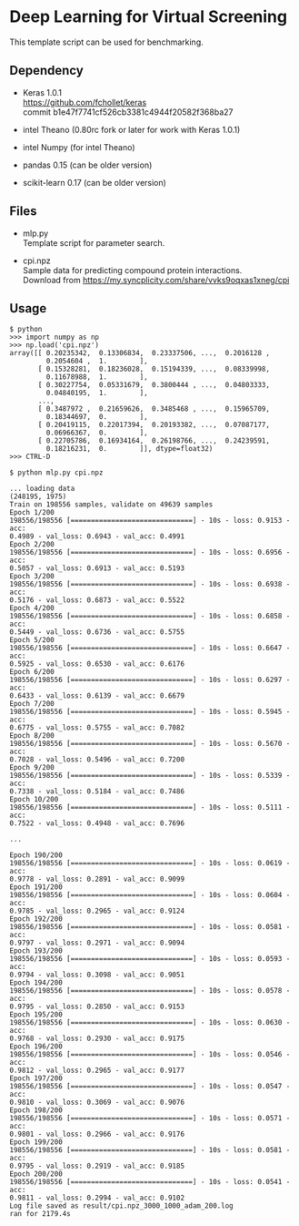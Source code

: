 Deep Learning for Virtual Screening
===================================

This template script can be used for benchmarking. 

Dependency
----------

- Keras 1.0.1  
  https://github.com/fchollet/keras  
  commit b1e47f7741cf526cb3381c4944f20582f368ba27

- intel Theano (0.80rc fork or later for work with Keras 1.0.1)

- intel Numpy (for intel Theano)

- pandas 0.15 (can be older version)
- scikit-learn 0.17 (can be older version)

Files
-----

- mlp.py  
Template script for parameter search.

- cpi.npz  
Sample data for predicting compound protein interactions.  
Download from https://my.syncplicity.com/share/vvks9oqxas1xneg/cpi

Usage
-----

    $ python
    >>> import numpy as np
    >>> np.load('cpi.npz')
    array([[ 0.20235342,  0.13306834,  0.23337506, ...,  0.2016128 ,
             0.2054604 ,  1.        ],
           [ 0.15328281,  0.18236028,  0.15194339, ...,  0.08339998,
             0.11678988,  1.        ],
           [ 0.30227754,  0.05331679,  0.3800444 , ...,  0.04803333,
             0.04840195,  1.        ],
           ...,
           [ 0.3487972 ,  0.21659626,  0.3485468 , ...,  0.15965709,
             0.18344697,  0.        ],
           [ 0.20419115,  0.22017394,  0.20193382, ...,  0.07087177,
             0.06966367,  0.        ],
           [ 0.22705786,  0.16934164,  0.26198766, ...,  0.24239591,
             0.18216231,  0.        ]], dtype=float32)
    >>> CTRL-D

    $ python mlp.py cpi.npz

    ... loading data
    (248195, 1975)
    Train on 198556 samples, validate on 49639 samples
    Epoch 1/200
    198556/198556 [==============================] - 10s - loss: 0.9153 - acc:
    0.4989 - val_loss: 0.6943 - val_acc: 0.4991
    Epoch 2/200
    198556/198556 [==============================] - 10s - loss: 0.6956 - acc:
    0.5057 - val_loss: 0.6913 - val_acc: 0.5193
    Epoch 3/200
    198556/198556 [==============================] - 10s - loss: 0.6938 - acc:
    0.5176 - val_loss: 0.6873 - val_acc: 0.5522
    Epoch 4/200
    198556/198556 [==============================] - 10s - loss: 0.6858 - acc:
    0.5449 - val_loss: 0.6736 - val_acc: 0.5755
    Epoch 5/200
    198556/198556 [==============================] - 10s - loss: 0.6647 - acc:
    0.5925 - val_loss: 0.6530 - val_acc: 0.6176
    Epoch 6/200
    198556/198556 [==============================] - 10s - loss: 0.6297 - acc:
    0.6433 - val_loss: 0.6139 - val_acc: 0.6679
    Epoch 7/200
    198556/198556 [==============================] - 10s - loss: 0.5945 - acc:
    0.6775 - val_loss: 0.5755 - val_acc: 0.7082
    Epoch 8/200
    198556/198556 [==============================] - 10s - loss: 0.5670 - acc:
    0.7028 - val_loss: 0.5496 - val_acc: 0.7200
    Epoch 9/200
    198556/198556 [==============================] - 10s - loss: 0.5339 - acc:
    0.7338 - val_loss: 0.5184 - val_acc: 0.7486
    Epoch 10/200
    198556/198556 [==============================] - 10s - loss: 0.5111 - acc:
    0.7522 - val_loss: 0.4948 - val_acc: 0.7696

    ...

    Epoch 190/200
    198556/198556 [==============================] - 10s - loss: 0.0619 - acc:
    0.9778 - val_loss: 0.2891 - val_acc: 0.9099
    Epoch 191/200
    198556/198556 [==============================] - 10s - loss: 0.0604 - acc:
    0.9785 - val_loss: 0.2965 - val_acc: 0.9124
    Epoch 192/200
    198556/198556 [==============================] - 10s - loss: 0.0581 - acc:
    0.9797 - val_loss: 0.2971 - val_acc: 0.9094
    Epoch 193/200
    198556/198556 [==============================] - 10s - loss: 0.0593 - acc:
    0.9794 - val_loss: 0.3098 - val_acc: 0.9051
    Epoch 194/200
    198556/198556 [==============================] - 10s - loss: 0.0578 - acc:
    0.9795 - val_loss: 0.2850 - val_acc: 0.9153
    Epoch 195/200
    198556/198556 [==============================] - 10s - loss: 0.0630 - acc:
    0.9768 - val_loss: 0.2930 - val_acc: 0.9175
    Epoch 196/200
    198556/198556 [==============================] - 10s - loss: 0.0546 - acc:
    0.9812 - val_loss: 0.2965 - val_acc: 0.9177
    Epoch 197/200
    198556/198556 [==============================] - 10s - loss: 0.0547 - acc:
    0.9810 - val_loss: 0.3069 - val_acc: 0.9076
    Epoch 198/200
    198556/198556 [==============================] - 10s - loss: 0.0571 - acc:
    0.9801 - val_loss: 0.2966 - val_acc: 0.9176
    Epoch 199/200
    198556/198556 [==============================] - 10s - loss: 0.0581 - acc:
    0.9795 - val_loss: 0.2919 - val_acc: 0.9185
    Epoch 200/200
    198556/198556 [==============================] - 10s - loss: 0.0541 - acc:
    0.9811 - val_loss: 0.2994 - val_acc: 0.9102
    Log file saved as result/cpi.npz_3000_1000_adam_200.log
    ran for 2179.4s

